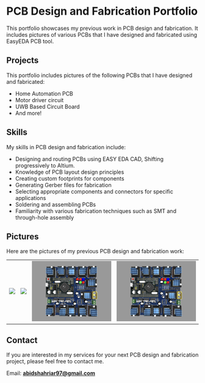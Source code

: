 # PCB Design and Fabrication Portfolio
This portfolio showcases my previous work in PCB design and fabrication. It includes pictures of various PCBs that I have designed and fabricated using EasyEDA PCB tool.


## Projects
This portfolio includes pictures of the following PCBs that I have designed and fabricated:

- Home Automation PCB
- Motor driver circuit
- UWB Based Circuit Board
- And more!

## Skills
My skills in PCB design and fabrication include:

- Designing and routing PCBs using EASY EDA CAD, Shifting progressively to Altium.
- Knowledge of PCB layout design principles
- Creating custom footprints for components
- Generating Gerber files for fabrication
- Selecting appropriate components and connectors for specific applications
- Soldering and assembling PCBs
- Familiarity with various fabrication techniques such as SMT and through-hole assembly


## Pictures
Here are the pictures of my previous PCB design and fabrication work:

|  |  |  |  |
| ------- | ------- | ------- | ------- |
| <img src='pcb_images/Screenshot 2023-08-29 at 3.39.42 PM' width='300' /> | <img src='pcb_images/cytron-1.png' width='300' /> | <img src='pcb_images/Screenshot 2023-08-29 at 3.39.46 PM.png' width='300' /> | <img src='pcb_images/Screenshot 2023-08-29 at 3.39.46 PM.png' width='300' /> |


## Contact
If you are interested in my services for your next PCB design and fabrication project, please feel free to contact me.

Email: **abidshahriar97@gmail.com**
